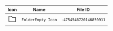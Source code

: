 | Icon | Name | File ID |
| ---  | ---  | ---     |
| ![](FolderEmpty%20Icon.png) | `FolderEmpty Icon` | `-4754548720146850911` |
